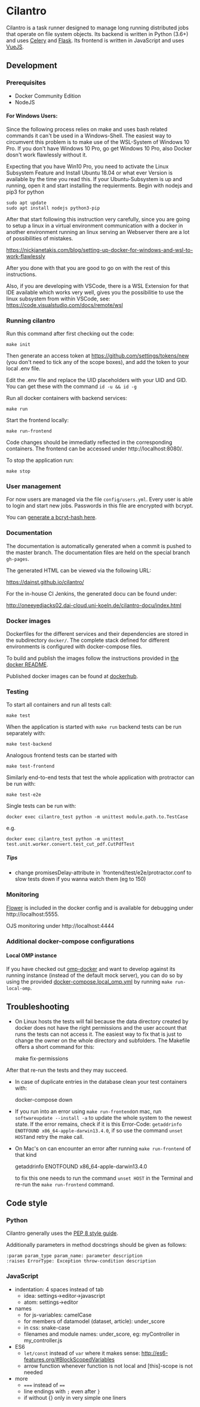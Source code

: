 # Cilantro

Cilantro is a task runner designed to manage long running distributed jobs that
operate on file system objects. Its backend is written in Python (3.6+) and uses
[Celery](http://docs.celeryproject.org/) and [Flask](http://flask.pocoo.org/).
Its frontend is written in JavaScript and uses
[VueJS](https://vuejs.org/).

## Development

### Prerequisites

* Docker Community Edition
* NodeJS

#### For Windows Users:

Since the following process relies on make and uses bash related commands it can't be used in a Windows-Shell. The easiest way to circumvent this problem is to make use of the WSL-System of Windows 10 Pro. If you don't have Windows 10 Pro, go get Windows 10 Pro, also Docker dosn't work flawlessly without it. 

Expecting that you have Win10 Pro, you need to activate the Linux Subsystem Feature and Install Ubuntu 18.04 or what ever Version is available by the time you read this. If your Ubuntu-Subsystem is up and running, open it and start installing the requierments. Begin with nodejs and pip3 for python
    
    sudo apt update
    sudo apt install nodejs python3-pip
    
After that start following this instruction very carefully, since you are going to setup a linux in a virtual environment communication with a docker in another environment running an linux serving an Webserver there are a lot of possibilities of mistakes.

https://nickjanetakis.com/blog/setting-up-docker-for-windows-and-wsl-to-work-flawlessly

After you done with that you are good to go on with the rest of this instructions.

Also, if you are developing with VSCode, there is a WSL Extension for that IDE available which works very well, gives you the possibilitie to use the linux subsystem from within VSCode, see: https://code.visualstudio.com/docs/remote/wsl

### Running cilantro

Run this command after first checking out the code:

    make init

Then generate an access token at https://github.com/settings/tokens/new (you don't need to tick any of the scope boxes), and add the token to your local .env file.

Edit the .env file and replace the UID placeholders with your UID and GID. You can get these with the command `id -u && id -g`

Run all docker containers with backend services:

    make run

Start the frontend locally:

    make run-frontend

Code changes should be immediatly reflected in the corresponding containers.
The frontend can be accessed under http://localhost:8080/.

To stop the application run:

    make stop

### User management

For now users are managed via the file `config/users.yml`. Every user is able to
login and start new jobs. Passwords in this file are encrypted with bcrypt.

You can [generate a bcryt-hash here](https://bcrypt-generator.com/).


### Documentation

The documentation is automatically generated when a commit is pushed to the
master branch.
The documentation files are held on the special branch `gh-pages`.

The generated HTML can be viewed via the following URL:

https://dainst.github.io/cilantro/

For the in-house CI Jenkins, the generated docu can be found under:

http://oneeyedjacks02.dai-cloud.uni-koeln.de/cilantro-docu/index.html

### Docker images

Dockerfiles for the different services and their dependencies are stored in
the subdirectory `docker/`. The complete stack defined for different
environments is configured with docker-compose files.

To build and publish the images follow the instructions provided in
[the docker README](docker/README.md).

Published docker images can be found at
[dockerhub](https://hub.docker.com/u/dainst/).

### Testing

To start all containers and run all tests call:

    make test

When the application is started with `make run` backend tests can be run
separately with:

    make test-backend
    
Analogous frontend tests can be started with
    
    make test-frontend

Similarly end-to-end tests that test the whole application with protractor can
be run with:

    make test-e2e
    
Single tests can be run with:

    docker exec cilantro_test python -m unittest module.path.to.TestCase

e.g.

    docker exec cilantro_test python -m unittest test.unit.worker.convert.test_cut_pdf.CutPdfTest

##### Tips

* change promisesDelay-attribute in `frontend/test/e2e/protractor.conf
  to slow tests down if you wanna watch them (eg to 150)

### Monitoring

[Flower](https://flower.readthedocs.io/) is included in the docker config and
is available for debugging under http://localhost:5555.

OJS monitoring under http://localhost:4444

### Additional docker-compose configurations

#### Local OMP instance

If you have checked out [omp-docker](https://github.com/dainst/omp-docker) and want to develop against its running instance (instead of the default mock server), you can do so by using the provided [docker-compose.local_omp.yml](docker-compose.local_omp.yml) by running `make run-local-omp`.

## Troubleshooting

* On Linux hosts the tests will fail because the data directory created by
docker does not have the right permissions and the user account that runs the
tests can not access it. The easiest way to fix that is just to change the owner
on the whole directory and subfolders. The Makefile offers a short command for
this:

    make fix-permissions

After that re-run the tests and they may succeed.

* In case of duplicate entries in the database clean your test containers with:

    docker-compose down
    
* If you run into an error using `make run-frontend`on mac, run `softwareupdate --install -a` to update the whole system to the newest state. If the error remains, check if it is this Error-Code: `getaddrinfo ENOTFOUND x86_64-apple-darwin13.4.0`, if so use the command `unset HOST`and retry the make call.

* On Mac's on can encounter an error after running `make run-frontend` of that kind 

    getaddrinfo ENOTFOUND x86_64-apple-darwin13.4.0
    
    to fix this one needs to run the command `unset HOST` in the Terminal and re-run the `make run-frontend` command. 
   

## Code style

### Python

Cilantro generally uses the
[PEP 8 style guide](https://www.python.org/dev/peps/pep-0008/).

Additionally parameters in method docstrings should be given as follows:

    :param param_type param_name: parameter description
    :raises ErrorType: Exception throw-condition description

### JavaScript

- indentation: 4 spaces instead of tab
    - idea: settings->editor->javascript
    - atom: settings->editor
- names
    - for js-variables: camelCase
    - for members of datamodel (dataset, article): under_score
    - in css: snake-case
    - filenames and module names: under_score,
      eg: myController in my_controller.js
- ES6
    - `let/const` instead of `var` where it makes sense:
      http://es6-features.org/#BlockScopedVariables
    - arrow function whenever function is not local and [this]-scope is not
      needed
- more    
    - `===` instead of `==`
    - line endings with `;` even after `}`
    - if without {} only in very simple one liners
